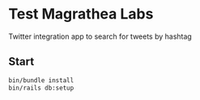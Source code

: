 # Test Magrathea Labs
Twitter integration app to search for tweets by hashtag

## Start

```sh
bin/bundle install
bin/rails db:setup
```

